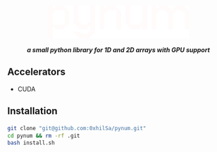 <p align="center">
  <img src="./docs/pynum_light.png" alt="pynum">
</p>
<p align="center"><strong><em>a small python library for 1D and 2D arrays with GPU support</em></strong></p>

## Accelerators
- CUDA

## Installation
  ```bash
  git clone "git@github.com:0xhilSa/pynum.git"
  cd pynum && rm -rf .git
  bash install.sh
  ```

